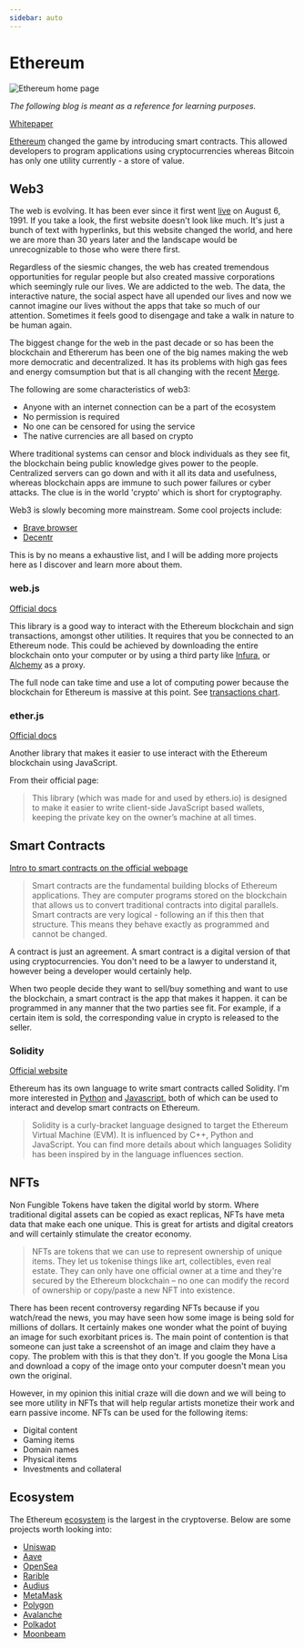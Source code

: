 ```yaml
---
sidebar: auto
---
```


# Ethereum
![Ethereum home page](/images/blog/ethereum/ethereum-100.jpg)

*The following blog is meant as a reference for learning purposes.* 

[Whitepaper](https://ethereum.org/en/whitepaper/)

[Ethereum](https://ethereum.org/en/what-is-ethereum/) changed the game by introducing smart contracts.  This allowed developers to program applications using cryptocurrencies whereas Bitcoin has only one utility currently - a store of value.

## Web3
The web is evolving.  It has been ever since it first went [live](http://info.cern.ch/hypertext/WWW/TheProject.html) on August 6, 1991.  If you take a look, the first website doesn't look like much.  It's just a bunch of text with hyperlinks, but this website changed the world, and here we are more than 30 years later and the landscape would be unrecognizable to those who were there first. 

Regardless of the siesmic changes, the web has created tremendous opportunities for regular people but also created massive corporations which seemingly rule our lives.  We are addicted to the web.  The data, the interactive nature, the social aspect have all upended our lives and now we cannot imagine our lives without the apps that take so much of our attention.  Sometimes it feels good to disengage and take a walk in nature to be human again.  

The biggest change for the web in the past decade or so has been the blockchain and Ethererum has been one of the big names making the web more democratic and decentralized.  It has its problems with high gas fees and energy comsumption but that is all changing with the recent [Merge]().

The following are some characteristics of web3:

- Anyone with an internet connection can be a part of the ecosystem
- No permission is required
- No one can be censored for using the service
- The native currencies are all based on crypto

Where traditional systems can censor and block individuals as they see fit, the blockchain being public knowledge gives power to the people.  Centralized servers can go down and with it all its data and usefulness, whereas blockchain apps are immune to such power failures or cyber attacks.  The clue is in the world 'crypto' which is short for cryptography.  

Web3 is slowly becoming more mainstream.  Some cool projects include:
 
- [Brave browser](https://brave.com/)
- [Decentr](https://decentr.net/)

This is by no means a exhaustive list, and I will be adding more projects here as I discover and learn more about them. 

### web.js
[Official docs](https://web3js.readthedocs.io/en/v1.7.1/)

This library is a good way to interact with the Ethereum blockchain and sign transactions, amongst other utilities. It requires that you be connected to an Ethereum node.  This could be achieved by downloading the entire blockchain onto your computer or by using a third party like [Infura](https://infura.io/), or [Alchemy](https://www.alchemy.com/) as a proxy. 

The full node can take time and use a lot of computing power because the blockchain for Ethereum is massive at this point.  See [transactions chart](https://ycharts.com/indicators/ethereum_transactions_per_day).

### ether.js
[Official docs](https://docs.ethers.io/ethers.js/v3.0/html/)

Another library that makes it easier to use interact with the Ethereum blockchain using JavaScript.

From their official page:

> This library (which was made for and used by ethers.io) is designed to make it easier to write client-side JavaScript based wallets, keeping the private key on the owner’s machine at all times.

## Smart Contracts
[Intro to smart contracts on the official webpage](https://ethereum.org/en/smart-contracts/)

>Smart contracts are the fundamental building blocks of Ethereum applications. They are computer programs stored on the blockchain that allows us to convert traditional contracts into digital parallels. Smart contracts are very logical - following an if this then that structure. This means they behave exactly as programmed and cannot be changed.

A contract is just an agreement.  A smart contract is a digital version of that using cryptocurrencies.  You don't need to be a lawyer to understand it, however being a developer would certainly help. 

 When two people decide they want to sell/buy something and want to use the blockchain, a smart contract is the app that makes it happen.  it can be programmed in any manner that the two parties see fit.  For example, if a certain item is sold, the corresponding value in crypto is released to the seller.  

### Solidity
[Official website](https://soliditylang.org/)

Ethereum has its own language to write smart contracts called Solidity.  I'm more interested in [Python](https://ethereum.org/en/developers/docs/programming-languages/python/) and [Javascript](https://ethereum.org/en/developers/docs/programming-languages/javascript/), both of which can be used to interact and develop smart contracts on Ethereum. 

>Solidity is a curly-bracket language designed to target the Ethereum Virtual Machine (EVM). It is influenced by C++, Python and JavaScript. You can find more details about which languages Solidity has been inspired by in the language influences section.

## NFTs
Non Fungible Tokens have taken the digital world by storm.  Where traditional digital assets can be copied as exact replicas, NFTs have meta data that make each one unique.  This is great for artists and digital creators and will certainly stimulate the creator economy.    

>NFTs are tokens that we can use to represent ownership of unique items. They let us tokenise things like art, collectibles, even real estate. They can only have one official owner at a time and they're secured by the Ethereum blockchain – no one can modify the record of ownership or copy/paste a new NFT into existence.

There has been recent controversy regarding NFTs because if you watch/read the news, you may have seen how some image is being sold for millions of dollars.  It certainly makes one wonder what the point of buying an image for such exorbitant prices is.  The main point of contention is that someone can just take a screenshot of an image and claim they have a copy.  The problem with this is that they don't.  If you google the Mona Lisa and download a copy of the image onto your computer doesn't mean you own the original.  

However, in my opinion this initial craze will die down and we will being to see more utility in NFTs that will help regular artists monetize their work and earn passive income.  NFTs can be used for the following items:

- Digital content
- Gaming items
- Domain names
- Physical items
- Investments and collateral

## Ecosystem
The Ethereum [ecosystem](https://ethereum.org/en/dapps/) is the largest in the cryptoverse. Below are some projects worth looking into:

- [Uniswap](https://uniswap.org/)
- [Aave](https://aave.com/)
- [OpenSea](https://opensea.io/)
- [Rarible](https://rarible.com/)
- [Audius](https://audius.co/)
- [MetaMask](https://metamask.io/)
- [Polygon](https://polygon.technology/)
- [Avalanche](https://www.avax.network/)
- [Polkadot](https://polkadot.network/)
- [Moonbeam](https://moonbeam.network/)